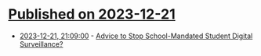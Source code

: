 # [Published on 2023-12-21](index.md)

* [2023-12-21, 21:09:00](https://soylentnews.org/article.pl?sid=23/12/21/0231219&from=rss) - [Advice to Stop School-Mandated Student Digital Surveillance?](https://soylentnews.org/article.pl?sid=23/12/21/0231219&from=rss)
